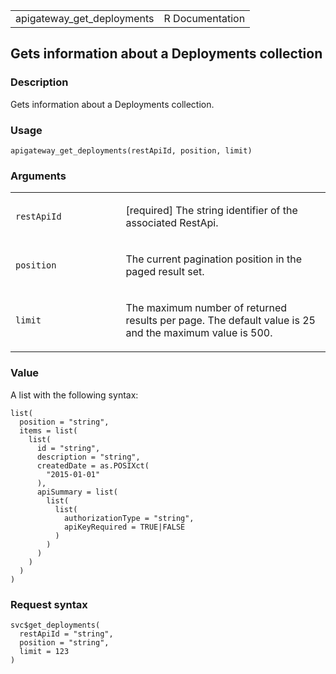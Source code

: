 <table style="width: 100%;">
<tbody>
<tr class="odd">
<td>apigateway_get_deployments</td>
<td style="text-align: right;">R Documentation</td>
</tr>
</tbody>
</table>

## Gets information about a Deployments collection

### Description

Gets information about a Deployments collection.

### Usage

    apigateway_get_deployments(restApiId, position, limit)

### Arguments

<table>
<colgroup>
<col style="width: 35%" />
<col style="width: 65%" />
</colgroup>
<tbody>
<tr class="odd">
<td><code
id="apigateway_get_deployments_:_restApiId">restApiId</code></td>
<td><p>[required] The string identifier of the associated
RestApi.</p></td>
</tr>
<tr class="even">
<td><code
id="apigateway_get_deployments_:_position">position</code></td>
<td><p>The current pagination position in the paged result set.</p></td>
</tr>
<tr class="odd">
<td><code id="apigateway_get_deployments_:_limit">limit</code></td>
<td><p>The maximum number of returned results per page. The default
value is 25 and the maximum value is 500.</p></td>
</tr>
</tbody>
</table>

### Value

A list with the following syntax:

    list(
      position = "string",
      items = list(
        list(
          id = "string",
          description = "string",
          createdDate = as.POSIXct(
            "2015-01-01"
          ),
          apiSummary = list(
            list(
              list(
                authorizationType = "string",
                apiKeyRequired = TRUE|FALSE
              )
            )
          )
        )
      )
    )

### Request syntax

    svc$get_deployments(
      restApiId = "string",
      position = "string",
      limit = 123
    )
